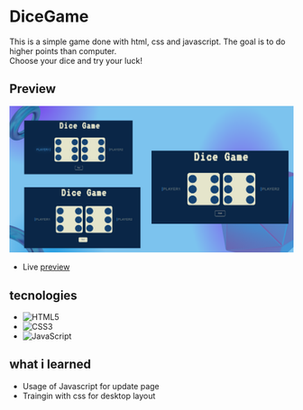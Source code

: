 # DiceGame

This is a simple game done with html, css and javascript.
The goal is to do higher points than computer. <br>
Choose your dice and try your luck!

## Preview
![Dice Game Preview](image/Preview.png)
+ Live [preview](https://davidebran.github.io/DiceGame/)

## tecnologies 

+ ![HTML5](https://img.shields.io/badge/html5-%23E34F26.svg?style=for-the-badge&logo=html5&logoColor=white)
+ ![CSS3](https://img.shields.io/badge/css3-%231572B6.svg?style=for-the-badge&logo=css3&logoColor=white)
+ ![JavaScript](https://img.shields.io/badge/javascript-%23323330.svg?style=for-the-badge&logo=javascript&logoColor=%23F7DF1E)

## what i learned 

+ Usage of Javascript for update page
+ Traingin with css for desktop layout 
